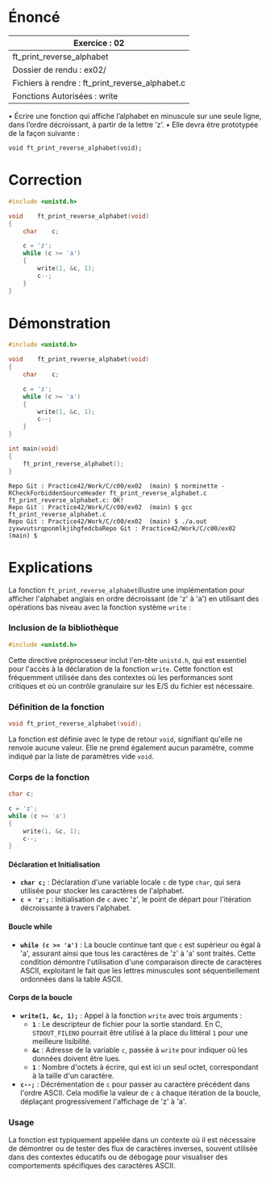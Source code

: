 # Énoncé

| Exercice : 02                                   |
| ----------------------------------------------- |
| ft_print_reverse_alphabet                       |
| Dossier de rendu : ex02/                        |
| Fichiers à rendre : ft_print_reverse_alphabet.c |
| Fonctions Autorisées : write                    |
• Écrire une fonction qui affiche l’alphabet en minuscule sur une seule ligne, dans
l’ordre décroissant, à partir de la lettre ’z’.
• Elle devra être prototypée de la façon suivante :
```
void ft_print_reverse_alphabet(void);
```
# Correction

```C
#include <unistd.h>

void	ft_print_reverse_alphabet(void)
{
	char	c;

	c = 'z';
	while (c >= 'a')
	{
		write(1, &c, 1);
		c--;
	}
}
```

# Démonstration

```C
#include <unistd.h>

void	ft_print_reverse_alphabet(void)
{
	char	c;

	c = 'z';
	while (c >= 'a')
	{
		write(1, &c, 1);
		c--;
	}
}

int	main(void)
{
	ft_print_reverse_alphabet();
}

```


```
Repo Git : Practice42/Work/C/c00/ex02  (main) $ norminette -RCheckForbiddenSourceHeader ft_print_reverse_alphabet.c 
ft_print_reverse_alphabet.c: OK!
Repo Git : Practice42/Work/C/c00/ex02  (main) $ gcc ft_print_reverse_alphabet.c 
Repo Git : Practice42/Work/C/c00/ex02  (main) $ ./a.out 
zyxwvutsrqponmlkjihgfedcbaRepo Git : Practice42/Work/C/c00/ex02  (main) $ 
```

# Explications

La fonction `ft_print_reverse_alphabet`illustre une implémentation pour afficher l'alphabet anglais en ordre décroissant (de 'z' à 'a') en utilisant des opérations bas niveau avec la fonction système `write` :

### Inclusion de la bibliothèque

```c
#include <unistd.h>
```
Cette directive préprocesseur inclut l'en-tête `unistd.h`, qui est essentiel pour l'accès à la déclaration de la fonction `write`. Cette fonction est fréquemment utilisée dans des contextes où les performances sont critiques et où un contrôle granulaire sur les E/S du fichier est nécessaire.

### Définition de la fonction

```c
void ft_print_reverse_alphabet(void);
```
La fonction est définie avec le type de retour `void`, signifiant qu'elle ne renvoie aucune valeur. Elle ne prend également aucun paramètre, comme indiqué par la liste de paramètres vide `void`.

### Corps de la fonction

```c
char c;

c = 'z';
while (c >= 'a')
{
    write(1, &c, 1);
    c--;
}
```

#### Déclaration et Initialisation
- **`char c;`** : Déclaration d'une variable locale `c` de type `char`, qui sera utilisée pour stocker les caractères de l'alphabet.
- **`c = 'z';`** : Initialisation de `c` avec 'z', le point de départ pour l'itération décroissante à travers l'alphabet.

#### Boucle while
- **`while (c >= 'a')`** : La boucle continue tant que `c` est supérieur ou égal à 'a', assurant ainsi que tous les caractères de 'z' à 'a' sont traités. Cette condition démontre l'utilisation d'une comparaison directe de caractères ASCII, exploitant le fait que les lettres minuscules sont séquentiellement ordonnées dans la table ASCII.

#### Corps de la boucle
- **`write(1, &c, 1);`** : Appel à la fonction `write` avec trois arguments :
  - **`1`** : Le descripteur de fichier pour la sortie standard. En C, `STDOUT_FILENO` pourrait être utilisé à la place du littéral `1` pour une meilleure lisibilité.
  - **`&c`** : Adresse de la variable `c`, passée à `write` pour indiquer où les données doivent être lues.
  - **`1`** : Nombre d'octets à écrire, qui est ici un seul octet, correspondant à la taille d'un caractère.
- **`c--;`** : Décrémentation de `c` pour passer au caractère précédent dans l'ordre ASCII. Cela modifie la valeur de `c` à chaque itération de la boucle, déplaçant progressivement l'affichage de 'z' à 'a'.

### Usage
La fonction est typiquement appelée dans un contexte où il est nécessaire de démontrer ou de tester des flux de caractères inverses, souvent utilisée dans des contextes éducatifs ou de débogage pour visualiser des comportements spécifiques des caractères ASCII.

